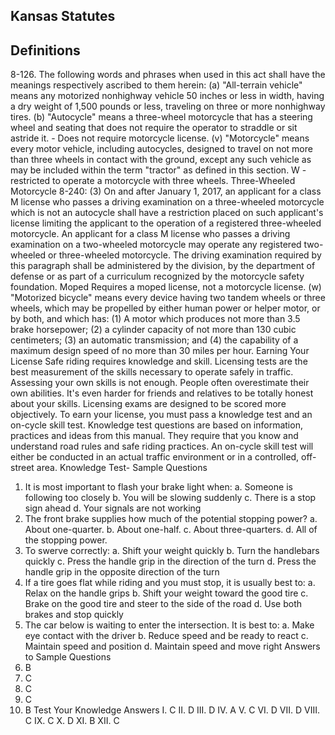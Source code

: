 ## Kansas Statutes
## Definitions
8-126. The following words and phrases when used in this act shall have the meanings respectively ascribed to them herein:
(a) "All-terrain vehicle" means any motorized nonhighway vehicle 50 inches or less in width, having a dry weight of 1,500 pounds or less, traveling on three or more nonhighway tires.
(b) "Autocycle" means a three-wheel motorcycle that has a steering wheel and seating that does not require the operator to straddle or sit astride it. - Does not require motorcycle license.
(v) "Motorcycle" means every motor vehicle, including autocycles, designed to travel on not more than three wheels in contact with the ground, except any such vehicle as may be included within the term "tractor" as defined in this section.
W - restricted to operate a motorcycle with three wheels.
Three-Wheeled Motorcycle
8-240: (3) On and after January 1, 2017, an applicant for a class M license who passes a driving examination on a three-wheeled motorcycle which is not an autocycle shall have a restriction placed on such applicant's license limiting the applicant to the operation of a registered three-wheeled motorcycle. An applicant for a class M license who passes a driving examination on a two-wheeled motorcycle may operate any registered two-wheeled or three-wheeled motorcycle. The driving examination required by this paragraph shall be administered by the division, by the department of defense or as part of a curriculum recognized by the motorcycle safety foundation.
Moped
Requires a moped license, not a motorcycle license.
(w) "Motorized bicycle" means every device having two tandem wheels or three wheels, which may be propelled by either human power or helper motor, or by both, and which has:
(1) A motor which produces not more than 3.5 brake horsepower;
(2) a cylinder capacity of not more than 130 cubic centimeters;
(3) an automatic transmission; and
(4) the capability of a maximum design speed of no more than 30 miles per hour.
Earning Your License
Safe riding requires knowledge and skill. Licensing tests are the best measurement of the skills necessary to operate safely in traffic. Assessing your own skills is not enough. People often overestimate their own abilities. It's even harder for friends and relatives to be totally honest about your skills. Licensing exams are designed to be scored more objectively.
To earn your license, you must pass a knowledge test and an on-cycle skill test. Knowledge test questions are based on information, practices and ideas from this manual. They require that you know and understand road rules and safe riding practices. An on-cycle skill test will either be conducted in an actual traffic environment or in a controlled, off-street area.
Knowledge Test- Sample Questions
1. It is most important to flash your brake light when:
a. Someone is following too closely
b. You will be slowing suddenly
c. There is a stop sign ahead
d. Your signals are not working
2. The front brake supplies how much of the potential stopping power?
a. About one-quarter.
b. About one-half.
c. About three-quarters.
d. All of the stopping power.
3. To swerve correctly:
a. Shift your weight quickly
b. Turn the handlebars quickly
c. Press the handle grip in the direction of the turn
d. Press the handle grip in the opposite direction of the turn
4. If a tire goes flat while riding and you must stop, it is usually best to:
a. Relax on the handle grips
b. Shift your weight toward the good tire
c. Brake on the good tire and steer to the side of the road
d. Use both brakes and stop quickly
5. The car below is waiting to enter the intersection. It is best to:
a. Make eye contact with the driver
b. Reduce speed and be ready to react
c. Maintain speed and position
d. Maintain speed and move right
Answers to Sample Questions
1. B
2. C
3. C
4. C
5. B
Test Your Knowledge Answers
I.
C
II. D
III. D
IV. A
V. C
VI.
D
VII. D
VIII. C
IX. C
X. D
XI. B
XII. C